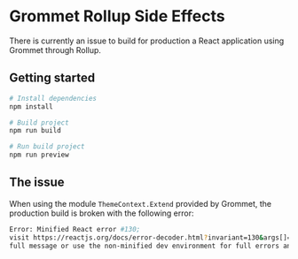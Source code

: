 # Grommet Rollup Side Effects

There is currently an issue to build for production a React application using Grommet
through Rollup.

## Getting started
```bash
# Install dependencies
npm install

# Build project
npm run build

# Run build project
npm run preview
```

## The issue

When using the module `ThemeContext.Extend` provided by Grommet, the production build
is broken with the following error:

```bash
Error: Minified React error #130;
visit https://reactjs.org/docs/error-decoder.html?invariant=130&args[]=undefined&args[]= for the
full message or use the non-minified dev environment for full errors and additional helpful warnings.
```
